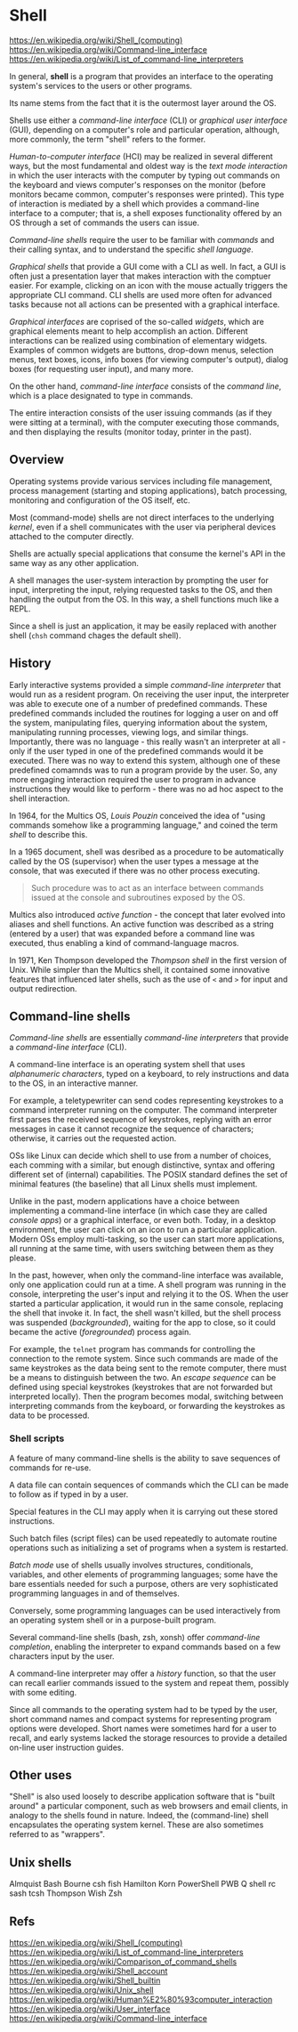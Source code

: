 # Shell

https://en.wikipedia.org/wiki/Shell_(computing)
https://en.wikipedia.org/wiki/Command-line_interface
https://en.wikipedia.org/wiki/List_of_command-line_interpreters

In general, **shell** is a program that provides an interface to the operating system's services to the users or other programs.

Its name stems from the fact that it is the outermost layer around the OS.

Shells use either a *command-line interface* (CLI) or *graphical user interface* (GUI), depending on a computer's role and particular operation, although, more commonly, the term "shell" refers to the former.

*Human-to-computer interface* (HCI) may be realized in several different ways, but the most fundamental and oldest way is the *text mode interaction* in which the user interacts with the computer by typing out commands on the keyboard and views computer's responses on the monitor (before monitors became common, computer's responses were printed). This type of interaction is mediated by a shell which provides a command-line interface to a computer; that is, a shell exposes functionality offered by an OS through a set of commands the users can issue.

*Command-line shells* require the user to be familiar with *commands* and their calling syntax, and to understand the specific *shell language*.


*Graphical shells* that provide a GUI come with a CLI as well. In fact, a GUI is often just a presentation layer that makes interaction with the comptuer easier. For example, clicking on an icon with the mouse actually triggers the appropriate CLI command. CLI shells are used more often for advanced tasks because not all actions can be presented with a graphical interface.

*Graphical interfaces* are coprised of the so-called *widgets*, which are graphical elements meant to help accomplish an action. Different interactions can be realized using combination of elementary widgets. Examples of common widgets are buttons, drop-down menus, selection menus, text boxes, icons, info boxes (for viewing computer's output), dialog boxes (for requesting user input), and many more.

On the other hand, *command-line interface* consists of the *command line*, which is a place designated to type in commands.

The entire interaction consists of the user issuing commands (as if they were sitting at a terminal), with the computer executing those commands, and then displaying the results (monitor today, printer in the past).


## Overview

Operating systems provide various services including file management, process management (starting and stoping applications), batch processing, monitoring and configuration of the OS itself, etc.

Most (command-mode) shells are not direct interfaces to the underlying *kernel*, even if a shell communicates with the user via peripheral devices attached to the computer directly.

Shells are actually special applications that consume the kernel's API in the same way as any other application.

A shell manages the user-system interaction by prompting the user for input, interpreting the input, relying requested tasks to the OS, and then handling the output from the OS. In this way, a shell functions much like a REPL.

Since a shell is just an application, it may be easily replaced with another shell (`chsh` command chages the default shell).

## History

Early interactive systems provided a simple *command-line interpreter* that would run as a resident program. On receiving the user input, the interpreter was able to execute one of a number of predefined commands. These predefined commands included the routines for logging a user on and off the system, manipulating files, querying information about the system, manipulating running processes, viewing logs, and similar things. Importantly, there was no language - this really wasn't an interpreter at all - only if the user typed in one of the predefined commands would it be executed. There was no way to extend this system, although one of these predefined comamnds was to run a program provide by the user. So, any more engaging interaction required the user to program in advance instructions they would like to perform - there was no ad hoc aspect to the shell interaction.

In 1964, for the Multics OS, *Louis Pouzin* conceived the idea of "using commands somehow like a programming language," and coined the term *shell* to describe this.

In a 1965 document, shell was desribed as a procedure to be automatically called by the OS (supervisor) when the user types a message at the console, that was executed if there was no other process executing.

>Such procedure was to act as an interface between commands issued at the console and subroutines exposed by the OS.

Multics also introduced *active function* - the concept that later evolved into aliases and shell functions. An active function was described as a string (entered by a user) that was expanded before a command line was executed, thus enabling a kind of command-language macros.

In 1971, Ken Thompson developed the *Thompson shell* in the first version of Unix. While simpler than the Multics shell, it contained some innovative features that influenced later shells, such as the use of `<` and `>` for input and output redirection.

## Command-line shells

*Command-line shells* are essentially *command-line interpreters* that provide a *command-line interface* (CLI).

A command-line interface is an operating system shell that uses *alphanumeric characters*, typed on a keyboard, to rely instructions and data to the OS, in an interactive manner.

For example, a teletypewriter can send codes representing keystrokes to a command interpreter running on the computer. The command interpreter first parses the received sequence of keystrokes, replying with an error messages in case it cannot recognize the sequence of characters; otherwise, it carries out the requested action.

OSs like Linux can decide which shell to use from a number of choices, each comming with a similar, but enough distinctive, syntax and offering different set of (internal) capabilities. The POSIX standard defines the set of minimal features (the baseline) that all Linux shells must implement.

Unlike in the past, modern applications have a choice between implementing a command-line interface (in which case they are called *console apps*) or a graphical interface, or even both. Today, in a desktop environment, the user can click on an icon to run a particular application. Modern OSs employ multi-tasking, so the user can start more applications, all running at the same time, with users switching between them as they please.

In the past, however, when only the command-line interface was available, only one application could run at a time. A shell program was running in the console, interpreting the user's input and relying it to the OS. When the user started a particular application, it would run in the same console, replacing the shell that invoke it. In fact, the shell wasn't killed, but the shell process was suspended (*backgrounded*), waiting for the app to close, so it could became the active (*foregrounded*) process again.

For example, the `telnet` program has commands for controlling the connection to the remote system. Since such commands are made of the same keystrokes as the data being sent to the remote computer, there must be a means to distinguish between the two. An *escape sequence* can be defined using special keystrokes (keystrokes that are not forwarded but interpreted locally). Then the program becomes modal, switching between interpreting commands from the keyboard, or forwarding the keystrokes as data to be processed.

### Shell scripts

A feature of many command-line shells is the ability to save sequences of commands for re-use.

A data file can contain sequences of commands which the CLI can be made to follow as if typed in by a user.

Special features in the CLI may apply when it is carrying out these stored instructions.

Such batch files (script files) can be used repeatedly to automate routine operations such as initializing a set of programs when a system is restarted.

*Batch mode* use of shells usually involves structures, conditionals, variables, and other elements of programming languages; some have the bare essentials needed for such a purpose, others are very sophisticated programming languages in and of themselves.

Conversely, some programming languages can be used interactively from an operating system shell or in a purpose-built program.

Several command-line shells (bash, zsh, xonsh) offer *command-line completion*, enabling the interpreter to expand commands based on a few characters input by the user.

A command-line interpreter may offer a *history* function, so that the user can recall earlier commands issued to the system and repeat them, possibly with some editing.

Since all commands to the operating system had to be typed by the user, short command names and compact systems for representing program options were developed. Short names were sometimes hard for a user to recall, and early systems lacked the storage resources to provide a detailed on-line user instruction guides.

## Other uses

"Shell" is also used loosely to describe application software that is "built around" a particular component, such as web browsers and email clients, in analogy to the shells found in nature. Indeed, the (command-line) shell encapsulates the operating system kernel. These are also sometimes referred to as "wrappers".

## Unix shells

Almquist
Bash
Bourne
csh
fish
Hamilton
Korn
PowerShell
PWB
Q shell
rc
sash
tcsh
Thompson
Wish
Zsh


## Refs

https://en.wikipedia.org/wiki/Shell_(computing)
https://en.wikipedia.org/wiki/List_of_command-line_interpreters
https://en.wikipedia.org/wiki/Comparison_of_command_shells
https://en.wikipedia.org/wiki/Shell_account
https://en.wikipedia.org/wiki/Shell_builtin
https://en.wikipedia.org/wiki/Unix_shell
https://en.wikipedia.org/wiki/Human%E2%80%93computer_interaction
https://en.wikipedia.org/wiki/User_interface
https://en.wikipedia.org/wiki/Command-line_interface
